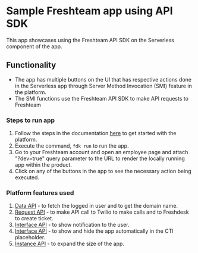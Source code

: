 # Sample Freshteam app using API SDK

This app showcases using the Freshteam API SDK on the Serverless component of the app.

## Functionality

* The app has multiple buttons on the UI that has respective actions done in the Serverless app through Server Method Invocation (SMI) feature in the platform.
* The SMI functions use the Freshteam API SDK to make API requests to Freshteam

### Steps to run app

1. Follow the steps in the documentation [here](https://developer.freshdesk.com/v2/docs/quick-start) to get started with the platform.
2. Execute the command, `fdk run` to run the app.
3. Go to your Freshteam account and open an employee page and attach "?dev=true" query parameter to the URL to render the locally running app within the product.
4. Click on any of the buttons in the app to see the necessary action being executed.

### Platform features used

1. [Data API](https://developer.freshdesk.com/v2/docs/data-api) - to fetch the logged in user and to get the domain name.
2. [Request API](https://developer.freshdesk.com/v2/docs/request-api) - to make API call to Twilio to make calls and to Freshdesk to create ticket.
3. [Interface API](https://developer.freshdesk.com/v2/docs/interface-api/#ticketshownotify) - to show notification to the user.
4. [Interface API](https://developer.freshdesk.com/v2/docs/interface-api/#cti_global) - to show and hide the app automatically in the CTI placeholder.
5. [Instance API](https://developer.freshdesk.com/v2/docs/instance-api) - to expand the size of the app.
